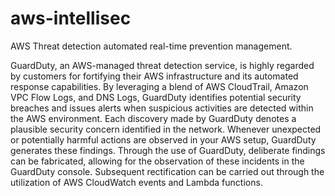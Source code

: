 # aws-intellisec
AWS Threat detection automated real-time prevention management.

GuardDuty, an AWS-managed threat detection service, is highly regarded by customers for fortifying their AWS infrastructure and its automated response capabilities.
By leveraging a blend of AWS CloudTrail, Amazon VPC Flow Logs, and DNS Logs, GuardDuty identifies potential security breaches and issues alerts when suspicious activities are detected within the AWS environment.
Each discovery made by GuardDuty denotes a plausible security concern identified in the network. 
Whenever unexpected or potentially harmful actions are observed in your AWS setup, GuardDuty generates these findings.
Through the use of GuardDuty, deliberate findings can be fabricated, allowing for the observation of these incidents in the GuardDuty console. 
Subsequent rectification can be carried out through the utilization of AWS CloudWatch events and Lambda functions.
